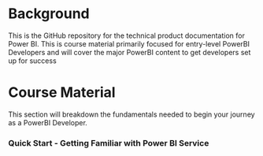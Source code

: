 # Background
This is the GitHub repository for the technical product documentation for Power BI. This is course material primarily focused for entry-level PowerBI Developers and will cover the major PowerBI content to get developers set up for success 
# Course Material
This section will breakdown the fundamentals needed to begin your journey as a PowerBI Developer. 
### Quick Start - Getting Familiar with Power BI Service 
